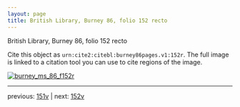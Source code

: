```yaml
---
layout: page
title: British Library, Burney 86, folio 152 recto
---
```


British Library, Burney 86, folio 152 recto

Cite this object as `urn:cite2:citebl:burney86pages.v1:152r`.  The full image is linked to a citation tool you can use to cite regions of the image.

[![burney_ms_86_f152r](http://www.homermultitext.org/iipsrv?IIIF=/project/homer/pyramidal/deepzoom/citebl/burney86imgs/v1/burney_ms_86_f152r.tif/full/800,/0/default.jpg)](http://www.homermultitext.org/ict2/?urn=urn:cite2:citebl:burney86imgs.v1:burney_ms_86_f152r) 

---

previous:  [151v](../151v/) | next: [152v](../152v/)